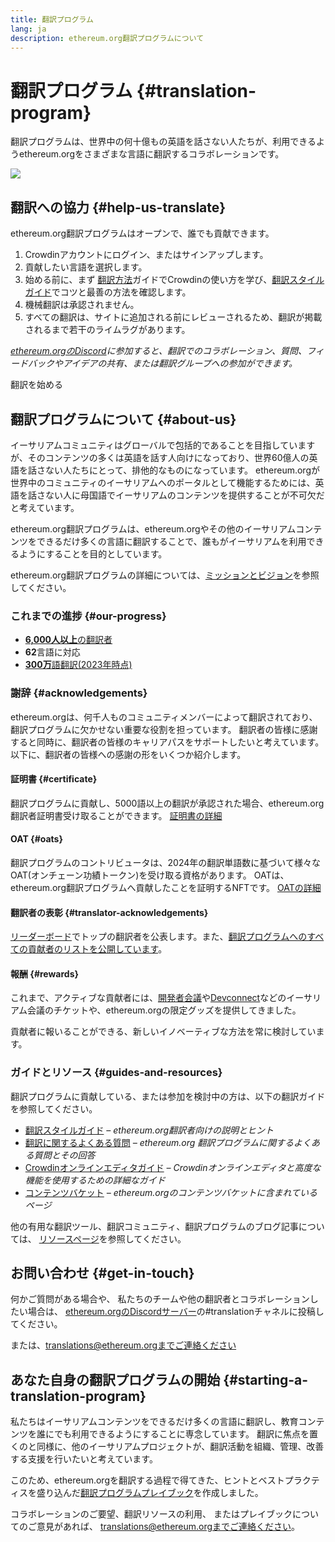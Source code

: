 ```yaml
---
title: 翻訳プログラム
lang: ja
description: ethereum.org翻訳プログラムについて
---
```


# 翻訳プログラム {#translation-program}

翻訳プログラムは、世界中の何十億もの英語を話さない人たちが、利用できるようethereum.orgをさまざまな言語に翻訳するコラボレーションです。

![](./enterprise-eth.png)

## 翻訳への協力 {#help-us-translate}

ethereum.org翻訳プログラムはオープンで、誰でも貢献できます。

1. Crowdinアカウントにログイン、またはサインアップします。
2. 貢献したい言語を選択します。
3. 始める前に、まず [翻訳方法](/contributing/translation-program/how-to-translate/)ガイドでCrowdinの使い方を学び、[翻訳スタイルガイド](/contributing/translation-program/translators-guide/)でコツと最善の方法を確認します。
4. 機械翻訳は承認されません。
5. すべての翻訳は、サイトに追加される前にレビューされるため、翻訳が掲載されるまで若干のライムラグがあります。

_[ethereum.orgのDiscord](https://discord.gg/ethereum-org)に参加すると、翻訳でのコラボレーション、質問、フィードバックやアイデアの共有、または翻訳グループへの参加ができます。_

<ButtonLink href="https://crowdin.com/project/ethereum-org/">
  翻訳を始める
</ButtonLink>

## 翻訳プログラムについて {#about-us}

イーサリアムコミュニティはグローバルで包括的であることを目指していますが、そのコンテンツの多くは英語を話す人向けになっており、世界60億人の英語を話さない人たちにとって、排他的なものになっています。 ethereum.orgが世界中のコミュニティのイーサリアムへのポータルとして機能するためには、英語を話さない人に母国語でイーサリアムのコンテンツを提供することが不可欠だと考えています。

ethereum.org翻訳プログラムは、ethereum.orgやその他のイーサリアムコンテンツをできるだけ多くの言語に翻訳することで、誰もがイーサリアムを利用できるようにすることを目的としています。

ethereum.org翻訳プログラムの詳細については、[ミッションとビジョン](/contributing/translation-program/mission-and-vision)を参照してください。

### これまでの進捗 {#our-progress}

- [**6,000人以上**の翻訳者](/contributing/translation-program/contributors/)
- **62**言語に対応
- [**300万**語翻訳(2023年時点)](/contributing/translation-program/acknowledgements/)

<TranslationChartImage />

### 謝辞 {#acknowledgements}

ethereum.orgは、何千人ものコミュニティメンバーによって翻訳されており、翻訳プログラムに欠かせない重要な役割を担っています。 翻訳者の皆様に感謝すると同時に、翻訳者の皆様のキャリアパスをサポートしたいと考えています。 以下に、翻訳者の皆様への感謝の形をいくつか紹介します。

#### 証明書 {#certificate}

翻訳プログラムに貢献し、5000語以上の翻訳が承認された場合、ethereum.org翻訳者証明書受け取ることができます。 [証明書の詳細](/contributing/translation-program/acknowledgements/#certificate)

#### OAT {#oats}

翻訳プログラムのコントリビュータは、2024年の翻訳単語数に基づいて様々なOAT(オンチェーン功績トークン)を受け取る資格があります。 OATは、ethereum.org翻訳プログラムへ貢献したことを証明するNFTです。 [OATの詳細](/contributing/translation-program/acknowledgements/#oats)

#### 翻訳者の表彰 {#translator-acknowledgements}

[リーダーボード](/contributing/translation-program/acknowledgements/)でトップの翻訳者を公表します。また、[翻訳プログラムへのすべての貢献者のリストを公開しています](/contributing/translation-program/contributors/)。

#### 報酬 {#rewards}

これまで、アクティブな貢献者には、[開発者会議](https://devcon.org/en/)や[Devconnect](https://devconnect.org/)などのイーサリアム会議のチケットや、ethereum.orgの限定グッズを提供してきました。

貢献者に報いることができる、新しいイノベーティブな方法を常に検討しています。

### ガイドとリソース {#guides-and-resources}

翻訳プログラムに貢献している、または参加を検討中の方は、以下の翻訳ガイドを参照してください。

- [翻訳スタイルガイド](/contributing/translation-program/translators-guide/) _– ethereum.org翻訳者向けの説明とヒント_
- [翻訳に関するよくある質問](/contributing/translation-program/faq/) _– ethereum.org 翻訳プログラムに関するよくある質問とその回答_
- [Crowdinオンラインエディタガイド](https://support.crowdin.com/online-editor/) _– Crowdinオンラインエディタと高度な機能を使用するための詳細なガイド_
- [コンテンツバケット](/contributing/translation-program/content-buckets/) _– ethereum.orgのコンテンツバケットに含まれているページ_

他の有用な翻訳ツール、翻訳コミュニティ、翻訳プログラムのブログ記事については、 [リソースページ](/contributing/translation-program/resources/)を参照してください。

## お問い合わせ {#get-in-touch}

何かご質問がある場合や、 私たちのチームや他の翻訳者とコラボレーションしたい場合は、 [ethereum.orgのDiscordサーバー](https://discord.gg/ethereum-org)の#translationチャネルに投稿してください。

または、translations@ethereum.orgまでご連絡ください

## あなた自身の翻訳プログラムの開始 {#starting-a-translation-program}

私たちはイーサリアムコンテンツをできるだけ多くの言語に翻訳し、教育コンテンツを誰にでも利用できるようにすることに専念しています。 翻訳に焦点を置くのと同様に、他のイーサリアムプロジェクトが、翻訳活動を組織、管理、改善する支援を行いたいと考えています。

このため、ethereum.orgを翻訳する過程で得てきた、ヒントとベストプラクティスを盛り込んだ[翻訳プログラムプレイブック](/contributing/translation-program/playbook/)を作成しました。

コラボレーションのご要望、翻訳リソースの利用、 またはプレイブックについてのご意見があれば、 translations@ethereum.orgまでご連絡ください。

